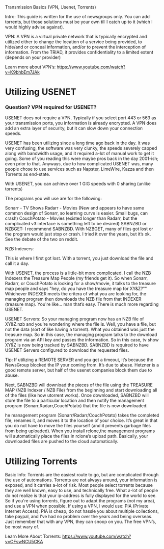 Transmission Basics (VPN, Usenet, Torrents)

Intro:  This guide is written for the use of newsgroups only.  You can add torrents, but those solutions must be your own till I catch up to it (which I would highly advise against).

VPN:  A VPN is a virtual private network that is typically encrypted and utilized either to change the location of a service being provided, to hide/and or conceal information, and/or to prevent the interception of information.  From the TRIAD, it provides confidentiality to a limited extent (depends on your provider)

Learn more about VPN’s: https://www.youtube.com/watch?v=K9bhbEm7JAk

# Utilizing USENET

### Question? VPN required for USENET?
USENET does not require a VPN.  Typically if you select port 443 or 563 as your transmission ports, you information is already encrypted.  A VPN does add an extra layer of security, but it can slow down your connection speeds.

USENET has been utilizing since a long time ago back in the day.  It was very confusing, the software was very clunky, the speeds severely capped along with bandwidth usage, and it required a-lot of manual work to get it going.  Some of you reading this were maybe pros back in the day 2001-ish; even prior to that.  Anyways, due to how complicated USENET was, many people chose to use services such as Napster, LimeWire, Kazza and then Torrents as end-state.

With USENET, you can achieve over 1 GIG speeds with 0 sharing (unlike torrents)

The programs you will use are for the following:

Sonarr - TV Shows
Radarr - Movies (New and appears to have same common design of Sonarr, so learning curve is easier.  Small bugs, can crash)
CouchPotato - Movies (existed longer than Radarr, but the complicated v3 interface is something left to be desired)
SABNZBD or NZBGET:  I recommend SABNZBD.  With NZBGET, many of files got lost or the program would just stop or crash.  I tried it over the years, but it’s ok. See the debate of the two on reddit.   

NZB Indexers:  

This is where I first got lost.  With a torrent, you just download the file and call it a day.  

With USENET, the process is a little-bit more complicated.  I call the NZB Indexers the Treasure Map People (my friends get it).  So when Sonarr, Radarr, or CouchPotato is looking for a show/movie, it talks to the treasure map people and says "hey, do you have the treasure map for XY&Z?""  Whichever INDEXER meets the critera of what you are looking for, the managing program then downloads the NZB file from that INDEXER (treasure map).  You're like… man that’s easy.  There is much more regarding USENET.

USENET Servers:  So your managing program now has an NZB file of XY&Z.nzb and you're wondering where the file is.  Well, you have a file, but not the data (sort of like having a torrent).  What you obtained was just the treasure map.  So in this case, the managing program talks to the download program via an API key and passes the information.  So in this case, tv show XY&Z is now being tracked by SABNZBD.  SABNZBD is required to have USENET Servers configured to download the requested files.   

Tip: If utilizing a REMOTE SERVER and you get a timeout, it’s because the NewsGroup blocked the IP your coming from.  It’s due to abuse.  Hetzner is a good remote server, but half of the usenet companies block them due to abuse.

Next, SABNZBD will download the pieces of the file using the TREASURE MAP (NZB Indexer / NZB File) from the beginning and start downloading all of the files (like how utorrent works).  Once downloaded, SABNZBD will store the file to a particular location and then notify the management program (Sonarr,Radarr,CouchPotato) that the file is now downloaded.

he management program (Sonarr/Radarr/CouchPotato) takes the completed file, renames it, and moves it to the location of your choice.  It’s great in that you do not have to move the files yourself (and it prevents garbage files from being uploaded).  When you install rclone,the management programs will automatically place the files in rclone’s upload path.  Basically, your downloaded files are pushed to the cloud automatically.

# Utilizing Torrents

Basic Info:  Torrents are the easiest route to go, but are complicated through the use of automations.  Torrents are not always around, your information is exposed, and it carries a-lot of risk.  Most people select torrents because they are well known, easy to use, and technically free.  What a-lot of people do not realize is that your ip-address is fully displayed for the world to see.  So if you're using torrents, figure out to adapt the programs (not my area), and use a VPN when possible.  If using a VPN, I would use: PIA (Private Internet Access).  PIA is cheap, do not hassle you about multiple collections, take paypal, and I’ve had no problem over the years and being overseas.  Just remember that with any VPN, they can snoop on you.  The free VPN’s, be most wary of.

Learn More About Torrents: https://www.youtube.com/watch?v=OFswNCU5CKA
